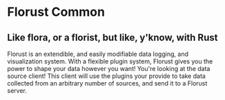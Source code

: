 # Florust Common

## Like flora, or a florist, but like, y'know, with Rust

Florust is an extendible, and easily modifiable data logging, and visualization system. With a flexible plugin system, Florust gives you the power to shape your data however you want! You're looking at the data source client! This client will use the plugins your provide to take data collected from an arbitrary number of sources, and send it to a Florust server.